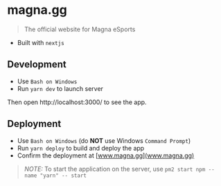 # magna.gg

> The official website for Magna eSports

- Built with `nextjs`

## Development

- Use `Bash on Windows`
- Run `yarn dev` to launch server

Then open http://localhost:3000/ to see the app.

## Deployment

- Use `Bash on Windows` (do **NOT** use Windows `Command Prompt`)
- Run `yarn deploy` to build and deploy the app
- Confirm the deployment at [www.magna.gg](www.magna.gg)

> *NOTE:* To start the application on the server, use `pm2 start npm --name "yarn" -- start`
